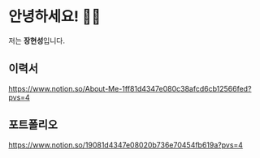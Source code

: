 # 안녕하세요! 🙇🏻
저는 **장현성**입니다.

## 이력서
https://www.notion.so/About-Me-1ff81d4347e080c38afcd6cb12566fed?pvs=4

## 포트폴리오
https://www.notion.so/19081d4347e08020b736e70454fb619a?pvs=4
